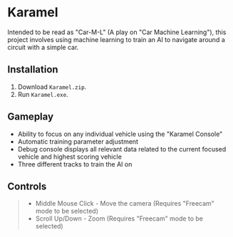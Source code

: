 # Karamel
Intended to be read as "Car-M-L" (A play on "Car Machine Learning"), this project involves using machine learning to train an AI to navigate around a circuit with a simple car.

## Installation
1. Download `Karamel.zip`.
2. Run `Karamel.exe`.

## Gameplay
- Ability to focus on any individual vehicle using the "Karamel Console"
- Automatic training parameter adjustment
- Debug console displays all relevant data related to the current focused vehicle and highest scoring vehicle
- Three different tracks to train the AI on

## Controls
> - Middle Mouse Click - Move the camera (Requires "Freecam" mode to be selected)
> - Scroll Up/Down - Zoom (Requires "Freecam" mode to be selected)